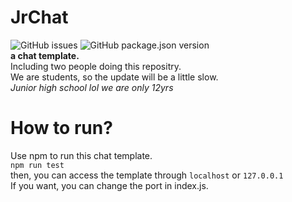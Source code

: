 # JrChat
![GitHub issues](https://img.shields.io/github/issues/ItzJerry317/JrChat) ![GitHub package.json version](https://img.shields.io/github/package-json/v/itzjerry317/jrchat?label=Package%20version)  
**a chat template.**  
Including two people doing this repositry.  
We are students, so the update will be a little slow.  
*Junior high school lol we are only 12yrs*  
# How to run?
Use npm to run this chat template.  
`npm run test`  
then, you can access the template through `localhost` or `127.0.0.1`  
If you want, you can change the port in index.js.
